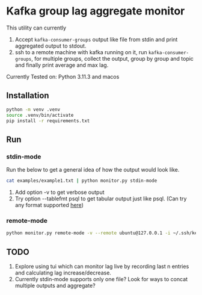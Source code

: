 # Kafka group lag aggregate monitor
This utility can currently 
1. Accept `kafka-consumer-groups` output like file from stdin and print aggregated output to stdout. 
2. ssh to a remote machine with kafka running on it, run `kafka-consumer-groups`, for multiple groups, collect the output, group by group and topic and finally print average and max lag.

Currently Tested on: Python 3.11.3 and macos

## Installation

```bash
python -m venv .venv
source .venv/bin/activate
pip install -r requirements.txt
```

## Run

### stdin-mode
Run the below to get a general idea of how the output would look like.
```bash
cat examples/example1.txt | python monitor.py stdin-mode
```
1. Add option -v to get verbose output
2. Try option --tablefmt psql to get tabular output just like psql. (Can try any format supported [here](https://github.com/astanin/python-tabulate#table-format))

### remote-mode
```bash
python monitor.py remote-mode -v --remote ubuntu@127.0.0.1 -i ~/.ssh/key.pem --bootstrap-server 127.0.0.1:9000 --groups group1 group2
```

## TODO
1. Explore using tui which can monitor lag live by recording last n entries and calculating lag increase/decrease.
2. Currently stdin-mode supports only one file? Look for ways to concat multiple outputs and aggregate?
